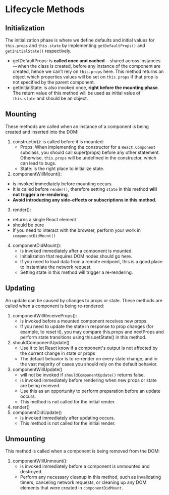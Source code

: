 # Lifecycle Methods

## Initialization
The initialization phase is where we define defaults and initial values for `this.props`
and `this.state` by implementing `getDefaultProps()` and `getInitialState()` respectively.

 - getDefaultProps:
   is __called once and cached__ — shared across instances — when the class is created,
   before any instance of the component are created, hence we can’t rely on `this.props` here.
   This method returns an object which properties values will be set on `this.props`
   if that prop is not specified by the parent component.
 - getInitialState:
 is also invoked once, __right before the mounting phase__. The return value of this method
 will be used as initial value of `this.state` and should be an object.
 
## Mounting
These methods are called when an instance of a component is being created and inserted into the DOM:

 1. constructor(): is called before it is mounted:
    - Props: When implementing the constructor for a `React.Component` subclass, you should call super(props)
    before any other statement. Otherwise, `this.props` will be undefined in the constructor,
    which can lead to bugs.
    - State: is the right place to initialize state.
 2. componentWillMount():
   - is invoked immediately before mounting occurs.
   - It is called before `render()`, therefore setting `state` in this method __will not trigger a re-rendering__.
   - __Avoid introducing any side-effects or subscriptions in this method.__
 3. render():
   - returns a single React element
   - should be pure
   - If you need to interact with the browser, perform your work in `componentDidMount()`
 4. componentDidMount():
    - is invoked immediately after a component is mounted.
    - Initialization that requires DOM nodes should go here.
    - If you need to load data from a remote endpoint, this is a good place to instantiate the network request.
    - Setting state in this method will trigger a re-rendering.
 
## Updating
An update can be caused by changes to props or state. These methods are called when a component is being re-rendered:

 1. componentWillReceiveProps():
     - is invoked before a mounted component receives new props.
     - If you need to update the state in response to prop changes (for example, to reset it), you may compare this.props and nextProps and perform state transitions using this.setState() in this method.
 2. shouldComponentUpdate()
     - Use it to let React know if a component's output is not affected by the current change in state or props
     - The default behavior is to re-render on every state change, and in the vast majority of cases you should rely on the default behavior.
 3. componentWillUpdate()
    - will not be invoked if `shouldComponentUpdate()` returns false. 
    - is invoked immediately before rendering when new props or state are being received.
    - Use this as an opportunity to perform preparation before an update occurs.
    - This method is not called for the initial render.
 4. render()
 5. componentDidUpdate()
    - is invoked immediately after updating occurs.
    - This method is not called for the initial render.
 
## Unmounting
This method is called when a component is being removed from the DOM:

 1. componentWillUnmount():
    - is invoked immediately before a component is unmounted and destroyed.
    -  Perform any necessary cleanup in this method, such as invalidating timers, canceling network requests,
    or cleaning up any DOM elements that were created in `componentDidMount`.